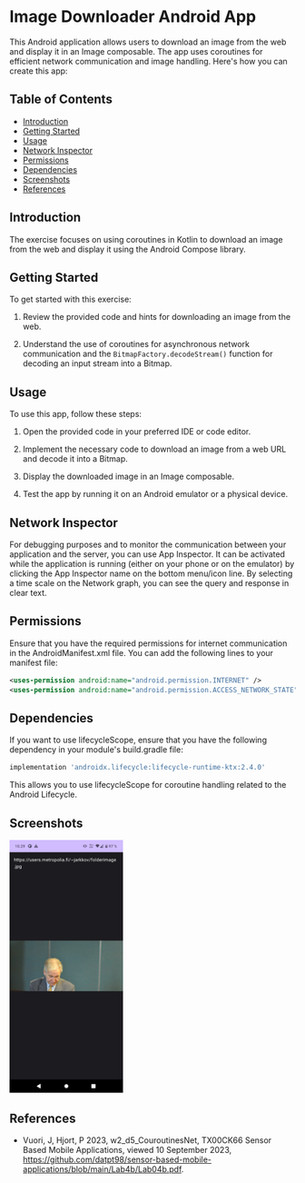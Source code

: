 # Image Downloader Android App

This Android application allows users to download an image from the web and display it in an Image composable. The app uses coroutines for efficient network communication and image handling. Here's how you can create this app:

## Table of Contents

- [Introduction](#introduction)
- [Getting Started](#getting-started)
- [Usage](#usage)
- [Network Inspector](#network-inspector)
- [Permissions](#permissions)
- [Dependencies](#dependencies)
- [Screenshots](#screenshots)
- [References](#references)

## Introduction

The exercise focuses on using coroutines in Kotlin to download an image from the web and display it using the Android Compose library.

## Getting Started

To get started with this exercise:

1. Review the provided code and hints for downloading an image from the web.

2. Understand the use of coroutines for asynchronous network communication and the `BitmapFactory.decodeStream()` function for decoding an input stream into a Bitmap.

## Usage

To use this app, follow these steps:

1. Open the provided code in your preferred IDE or code editor.

2. Implement the necessary code to download an image from a web URL and decode it into a Bitmap.

3. Display the downloaded image in an Image composable.

4. Test the app by running it on an Android emulator or a physical device.

## Network Inspector

For debugging purposes and to monitor the communication between your application and the server, you can use App Inspector. It can be activated while the application is running (either on your phone or on the emulator) by clicking the App Inspector name on the bottom menu/icon line. By selecting a time scale on the Network graph, you can see the query and response in clear text.

## Permissions

Ensure that you have the required permissions for internet communication in the AndroidManifest.xml file. You can add the following lines to your manifest file:

```xml
<uses-permission android:name="android.permission.INTERNET" />
<uses-permission android:name="android.permission.ACCESS_NETWORK_STATE" />
```

## Dependencies
If you want to use lifecycleScope, ensure that you have the following dependency in your module's build.gradle file:

```gradle
implementation 'androidx.lifecycle:lifecycle-runtime-ktx:2.4.0'
```

This allows you to use lifecycleScope for coroutine handling related to the Android Lifecycle.

## Screenshots

<div>
<img src="./screenshots/1.png" alt="1" width="200"/>
</div>

## References

- Vuori, J, Hjort, P 2023, w2_d5_CouroutinesNet, TX00CK66 Sensor Based Mobile Applications, viewed 10 September 2023, https://github.com/datpt98/sensor-based-mobile-applications/blob/main/Lab4b/Lab04b.pdf.
